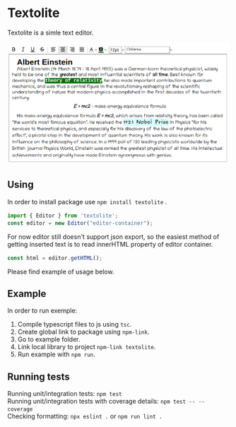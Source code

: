 # Textolite

Textolite is a simle text editor.

![](./images/editor.png)

## Using

In order to install package use  ```npm install textolite``` .

```JavaScript
import { Editor } from 'textolite';
const editor = new Editor("editor-container");
```
For now editor still doesn't support json export, so the easiest method of getting inserted text is to read innerHTML property of editor container.

```JavaScript
const html = editor.getHTML();
```

Please find example of usage below.

## Example

In order to run exemple:
1. Compile typescript files to js using ```tsc```.
2. Create global link to package using ```npm-link```. 
3. Go to example folder.
4. Link local library to project ```npm-link textolite```.
5. Run example with ```npm run```.

## Running tests

Running unit/integration tests: ```npm test```<br/>
Running unit/integration tests with coverage details: ```npm test -- --coverage```<br/>
Checking formatting: ```npx eslint .``` or ```npm run lint .``` <br/>
